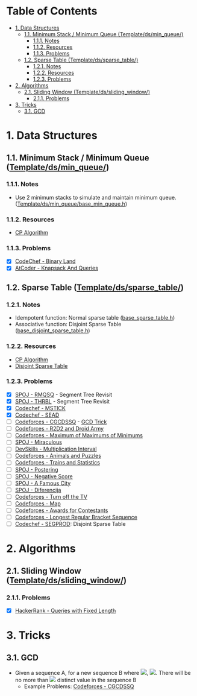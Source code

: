 # Table of Contents <!-- omit in toc -->

- [1. Data Structures](#1-data-structures)
  - [1.1. Minimum Stack / Minimum Queue (Template/ds/min_queue/)](#11-minimum-stack--minimum-queue-templatedsmin_queue)
    - [1.1.1. Notes](#111-notes)
    - [1.1.2. Resources](#112-resources)
    - [1.1.3. Problems](#113-problems)
  - [1.2. Sparse Table (Template/ds/sparse_table/)](#12-sparse-table-templatedssparse_table)
    - [1.2.1. Notes](#121-notes)
    - [1.2.2. Resources](#122-resources)
    - [1.2.3. Problems](#123-problems)
- [2. Algorithms](#2-algorithms)
  - [2.1. Sliding Window (Template/ds/sliding_window/)](#21-sliding-window-templatedssliding_window)
    - [2.1.1. Problems](#211-problems)
- [3. Tricks](#3-tricks)
  - [3.1. GCD](#31-gcd)

# 1. Data Structures

## 1.1. Minimum Stack / Minimum Queue ([Template/ds/min_queue/](Template/ds/min_queue))

### 1.1.1. Notes
- Use 2 minimum stacks to simulate and maintain minimum queue. ([Template/ds/min_queue/base_min_queue.h](Template/ds/min_queue/base_min_queue.h))

### 1.1.2. Resources
- [CP Algorithm](https://cp-algorithms.com/data_structures/stack_queue_modification.html)

### 1.1.3. Problems
- [x] [CodeChef - Binary Land](https://www.codechef.com/MAY20A/problems/BINLAND)
- [x] [AtCoder - Knapsack And Queries](https://atcoder.jp/contests/jag2018summer-day2/tasks/jag2018summer_day2_d)

## 1.2. Sparse Table ([Template/ds/sparse_table/](Template/ds/sparse_table))

### 1.2.1. Notes
- Idempotent function: Normal sparse table ([base_sparse_table.h](Template/ds/sparse_table/base_sparse_table.h))
- Associative function: Disjoint Sparse Table ([base_disjoint_sparse_table.h](Template/ds/sparse_table/base_disjoint_sparse_table.h))

### 1.2.2. Resources
- [CP Algorithm](https://cp-algorithms.com/data_structures/sparse-table.html)
- [Disjoint Sparse Table](https://discuss.codechef.com/t/tutorial-disjoint-sparse-table/17404)

### 1.2.3. Problems
- [x] [SPOJ - RMQSQ](https://www.spoj.com/problems/RMQSQ/) - Segment Tree Revisit
- [x] [SPOJ - THRBL](https://www.spoj.com/problems/THRBL/) - Segment Tree Revisit
- [x] [Codechef - MSTICK](https://www.codechef.com/problems/MSTICK)
- [x] [Codechef - SEAD](https://www.codechef.com/problems/SEAD)
- [ ] [Codeforces - CGCDSSQ](http://codeforces.com/contest/475/problem/D) - [GCD Trick](#31-gcd)
- [ ] [Codeforces - R2D2 and Droid Army](http://codeforces.com/problemset/problem/514/D)
- [ ] [Codeforces - Maximum of Maximums of Minimums](http://codeforces.com/problemset/problem/872/B)
- [ ] [SPOJ - Miraculous](https://www.spoj.com/problems/TNVFC1M/)
- [ ] [DevSkills - Multiplication Interval](https://devskill.com/CodingProblems/ViewProblem/19)
- [ ] [Codeforces - Animals and Puzzles](http://codeforces.com/contest/713/problem/D)
- [ ] [Codeforces - Trains and Statistics](http://codeforces.com/contest/675/problem/E)
- [ ] [SPOJ - Postering](https://www.spoj.com/problems/POSTERIN/)
- [ ] [SPOJ - Negative Score](https://www.spoj.com/problems/RPLN/)
- [ ] [SPOJ - A Famous City](https://www.spoj.com/problems/CITY2/)
- [ ] [SPOJ - Diferencija](https://www.spoj.com/problems/DIFERENC/)
- [ ] [Codeforces - Turn off the TV](http://codeforces.com/contest/863/problem/E)
- [ ] [Codeforces - Map](http://codeforces.com/contest/15/problem/D)
- [ ] [Codeforces - Awards for Contestants](http://codeforces.com/contest/873/problem/E)
- [ ] [Codeforces - Longest Regular Bracket Sequence](http://codeforces.com/contest/5/problem/C)
- [ ] [Codechef - SEGPROD](https://www.codechef.com/problems/SEGPROD): Disjoint Sparse Table

# 2. Algorithms

## 2.1. Sliding Window ([Template/ds/sliding_window/](Template/ds/sliding_window/))

### 2.1.1. Problems
- [x] [HackerRank - Queries with Fixed Length](https://www.hackerrank.com/challenges/queries-with-fixed-length/problem)

# 3. Tricks

## 3.1. GCD

- Given a sequence A, for a new sequence B where <img src="https://render.githubusercontent.com/render/math?math=b_0=a_0"/>, <img src="https://render.githubusercontent.com/render/math?math=b_i=gcd(b_{i-1},a_i)" />. There will be no more than <img src="https://render.githubusercontent.com/render/math?math=1%2Blog_2a_0" /> distinct value in the sequence B
  - Example Problems: [Codeforces - CGCDSSQ](http://codeforces.com/contest/475/problem/D)
